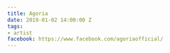 ```yaml
---
title: Agoria
date: 2019-01-02 14:00:00 Z
tags:
- artist
facebook: https://www.facebook.com/agoriaofficial/
---
```


